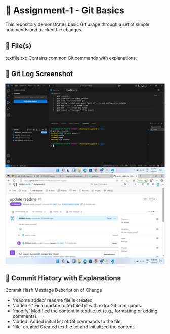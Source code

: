 
# 📁 Assignment-1 - Git Basics
This repository demonstrates basic Git usage through a set of simple commands and tracked file changes.
## 📄 File(s)
textfile.txt: Contains common Git commands with explanations.
## 📸 Git Log Screenshot
![Git Log Screenshot](log.png)
![Git Log Screenshot](merge.png)

 ## 📝 Commit History with Explanations

Commit Hash Message Description of Change 
- 'readme added' readme file is created
- 'added-2' Final update to textfile.txt with extra Git commands. 
- 'modify' Modified the content in textfile.txt (e.g., formatting or adding comments).
- 'added' Added initial list of Git commands to the file.
- 'file' created Created textfile.txt and initialized the content.




